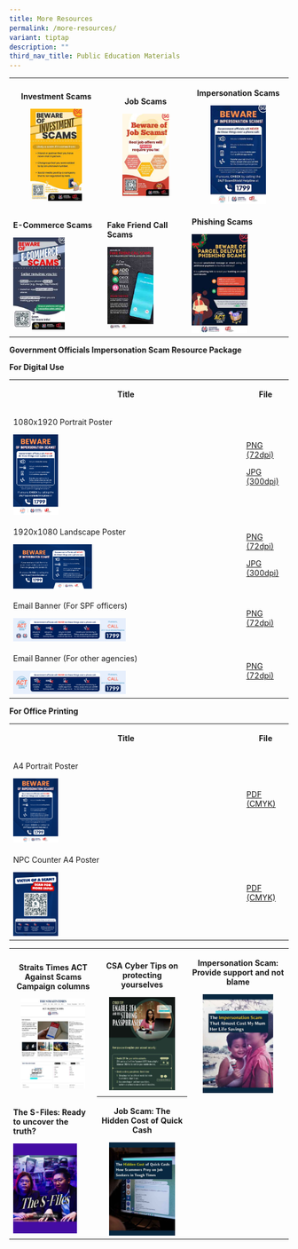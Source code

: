 ```yaml
---
title: More Resources
permalink: /more-resources/
variant: tiptap
description: ""
third_nav_title: Public Education Materials
---
```

<table style="minWidth: 75px">
<colgroup>
<col>
<col>
<col>
</colgroup>
<tbody>
<tr>
<th rowspan="1" colspan="1">
<p><strong>Investment Scams</strong>
</p><a class="isomer-image-wrapper" href="/files/Public%20Education%20Materials/Investment_Scam.pdf"><img style="width: 60%;" height="auto" width="100%" alt="" src="/images/Public Education Materials/Investment_scam.jpg"></a>
</th>
<th rowspan="1" colspan="1">
<p><strong>Job Scams</strong>
</p><a class="isomer-image-wrapper" href="/files/Public%20Education%20Materials/Job_Scam.pdf"><img style="width: 60%;" height="auto" width="100%" alt="" src="/images/Public Education Materials/Job_scam.jpg"></a>
</th>
<th rowspan="1" colspan="1">
<p><strong>Impersonation Scams</strong>
</p><a class="isomer-image-wrapper" href="/files/Public%20Education%20Materials/Impersonation_Scam.pdf"><img style="width: 60%;" height="auto" width="100%" alt="" src="/images/Public Education Materials/Impersonation_scam.jpg"></a>
</th>
</tr>
<tr>
<td rowspan="1" colspan="1">
<p><strong>E-Commerce Scams</strong>
</p><a class="isomer-image-wrapper" href="/files/Public%20Education%20Materials/Ecommerce_Scam.pdf"><img style="width: 60%;" height="auto" width="100%" alt="" src="/images/Public Education Materials/Ecommerce_scam.jpg"></a>
</td>
<td rowspan="1" colspan="1">
<p><strong>Fake Friend Call Scams</strong>
</p><a class="isomer-image-wrapper" href="/files/Public%20Education%20Materials/Fake_Friend_Call_Scam.pdf"><img style="width: 60%;" height="auto" width="100%" alt="" src="/images/Public Education Materials/Fake_Friend_call_scam.jpg"></a>
</td>
<td rowspan="1" colspan="1">
<p><strong>Phishing Scams</strong>
</p><a class="isomer-image-wrapper" href="/files/Public%20Education%20Materials/Phishing_Scam.pdf"><img style="width: 60%;" height="auto" width="100%" alt="" src="/images/Public Education Materials/Phishing_scam.jpg"></a>
</td>
</tr>
</tbody>
</table>
<p><strong>Government Officials Impersonation Scam Resource Package</strong>
</p>
<p><strong>For Digital Use</strong>
</p>
<table style="minWidth: 50px">
<colgroup>
<col>
<col>
</colgroup>
<tbody>
<tr>
<th rowspan="1" colspan="1">
<p>Title</p>
</th>
<th rowspan="1" colspan="1">
<p>File</p>
</th>
</tr>
<tr>
<td rowspan="1" colspan="1">
<p>1080x1920 Portrait Poster</p>
<div class="isomer-image-wrapper">
<img style="width: 20%;" height="auto" width="100%" alt="" src="/images/Public Education Materials/GOIS Package/GOIS_KV_1080x1920.png">
</div>
</td>
<td rowspan="1" colspan="1">
<p><a href="/images/Public%20Education%20Materials/GOIS%20Package/GOIS_KV_1080x1920.png" rel="noopener nofollow" target="_blank">PNG (72dpi)</a>
</p>
<p><a href="/images/Public%20Education%20Materials/GOIS%20Package/GOIS_KV_1080x1920.jpg" rel="noopener nofollow" target="_blank">JPG (300dpi)</a>
</p>
</td>
</tr>
<tr>
<td rowspan="1" colspan="1">
<p>1920x1080 Landscape Poster</p>
<div class="isomer-image-wrapper">
<img style="width: 35%;" height="auto" width="100%" alt="" src="/images/Public Education Materials/GOIS Package/GOIS_KV_1920x1080.png">
</div>
</td>
<td rowspan="1" colspan="1">
<p><a href="/images/Public%20Education%20Materials/GOIS%20Package/GOIS_KV_1920x1080.png" rel="noopener nofollow" target="_blank">PNG (72dpi)</a>
</p>
<p><a href="/images/Public%20Education%20Materials/GOIS%20Package/GOIS_KV_1920x1080.jpg" rel="noopener nofollow" target="_blank">JPG (300dpi)</a>
</p>
</td>
</tr>
<tr>
<td rowspan="1" colspan="1">
<p>Email Banner (For SPF officers)</p>
<div class="isomer-image-wrapper">
<img style="width: 50%;" height="auto" width="100%" alt="" src="/images/Public Education Materials/GOIS Package/GOIS_SPF_Email_Banner.png">
</div>
</td>
<td rowspan="1" colspan="1">
<p><a href="/images/Public%20Education%20Materials/GOIS%20Package/GOIS_SPF_Email_Banner.png" rel="noopener nofollow" target="_blank">PNG (72dpi)</a>
</p>
</td>
</tr>
<tr>
<td rowspan="1" colspan="1">
<p>Email Banner (For other agencies)</p>
<div class="isomer-image-wrapper">
<img style="width: 50%;" height="auto" width="100%" alt="" src="/images/Public Education Materials/GOIS Package/GOIS_Generic_Email_Banner.png">
</div>
</td>
<td rowspan="1" colspan="1">
<p><a href="/images/Public%20Education%20Materials/GOIS%20Package/GOIS_Generic_Email_Banner.png" rel="noopener nofollow" target="_blank">PNG (72dpi)</a>
</p>
</td>
</tr>
</tbody>
</table>
<p><strong>For Office Printing</strong>
</p>
<table style="minWidth: 50px">
<colgroup>
<col>
<col>
</colgroup>
<tbody>
<tr>
<th rowspan="1" colspan="1">
<p>Title</p>
</th>
<th rowspan="1" colspan="1">
<p>File</p>
</th>
</tr>
<tr>
<td rowspan="1" colspan="1">
<p>A4 Portrait Poster</p>
<div class="isomer-image-wrapper">
<img style="width: 20%;" height="auto" width="100%" alt="" src="/images/Public Education Materials/GOIS Package/GOIS_A4_Poster.png">
</div>
</td>
<td rowspan="1" colspan="1">
<p><a href="/files/Public%20Education%20Materials/GOIS%20Package/GOIS_A4_Poster.pdf" rel="noopener nofollow" target="_blank">PDF (CMYK)</a>
</p>
</td>
</tr>
<tr>
<td rowspan="1" colspan="1">
<p>NPC Counter A4 Poster</p>
<div class="isomer-image-wrapper">
<img style="width: 20%;" height="auto" width="100%" alt="" src="/images/Public Education Materials/GOIS Package/NPC_Poster_w_GOIS_Messaging.png">
</div>
</td>
<td rowspan="1" colspan="1">
<p><a href="/files/Public%20Education%20Materials/GOIS%20Package/NPC_Poster_w_GOIS_Messaging.pdf" rel="noopener nofollow" target="_blank">PDF (CMYK)</a>
</p>
</td>
</tr>
</tbody>
</table>
<p></p>
<table style="minWidth: 75px">
<colgroup>
<col>
<col>
<col>
</colgroup>
<tbody>
<tr>
<th rowspan="1" colspan="1">
<p>Straits Times ACT Against Scams Campaign columns</p><a class="isomer-image-wrapper" href="/st-columns/"><img style="width: 80%;" height="auto" width="100%" alt="" src="/images/ST Article/ST_columns.jpg"></a>
</th>
<th rowspan="1" colspan="1">
<p>CSA Cyber Tips on protecting yourselves</p><a class="isomer-image-wrapper" href="/csa-cyber-tips/"><img style="width: 80%;" height="auto" width="100%" alt="" src="/images/Public Education Materials/CSA Cyber Tips/CSA_cyber_tip.jpg"></a>
</th>
<th rowspan="1" colspan="1">
<p>Impersonation Scam: Provide support and not blame</p><a class="isomer-image-wrapper" href="https://www.ricemedia.co/mum-life-savings-impersonation-scam/"><img style="width: 75%;" height="auto" width="100%" alt="" src="/images/Public Education Materials/ricemedia.jpg"></a>
</th>
</tr>
<tr>
<td rowspan="1" colspan="1">
<p><strong>The S-Files: Ready to uncover the truth?</strong>
</p><a class="isomer-image-wrapper" href="https://www.asiaone.com/singapore/s-files-spf-psychologists-reveal-what-goes-behind-scams"><img style="width: 80%;" height="auto" width="100%" alt="" src="/images/Public Education Materials/asiaone_sfiles.jpg"></a>
</td>
<th rowspan="1" colspan="1">
<p>Job Scam: The Hidden Cost of Quick Cash</p><a class="isomer-image-wrapper" href="https://www.ricemedia.co/how-scammers-prey-on-job-seekers/"><img style="width: 80%;" height="auto" width="100%" alt="" src="/images/Public Education Materials/ricemedia1.jpg"></a>
</th>
<td rowspan="1" colspan="1">
<p></p>
</td>
</tr>
</tbody>
</table>
<p></p>
<p></p>